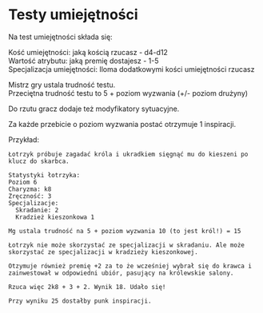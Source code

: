 # Testy umiejętności

Na test umiejętności składa się:

Kość umiejętności: jaką kością rzucasz - d4-d12\
Wartość atrybutu: jaką premię dostajesz - 1-5\
Specjalizacja umiejętności: Iloma dodatkowymi kości umiejętności rzucasz

Mistrz gry ustala trudność testu.\
Przeciętna trudność testu to 5 + poziom wyzwania (+/- poziom drużyny)

Do rzutu gracz dodaje też modyfikatory sytuacyjne.

Za każde przebicie o poziom wyzwania postać otrzymuje 1 inspiracji.

Przykład:
```
Łotrzyk próbuje zagadać króla i ukradkiem sięgnąć mu do kieszeni po klucz do skarbca.

Statystyki łotrzyka:
Poziom 6
Charyzma: k8
Zręczność: 3
Specjalizacje:
  Skradanie: 2
  Kradzież kieszonkowa 1

Mg ustala trudność na 5 + poziom wyzwania 10 (to jest król!) = 15

Łotrzyk nie może skorzystać ze specjalizacji w skradaniu. Ale może skorzystać ze specjalizacji w kradzieży kieszonkowej.

Otzymuje również premię +2 za to że wcześniej wybrał się do krawca i zainwestował w odpowiedni ubiór, pasujący na królewskie salony.

Rzuca więc 2k8 + 3 + 2. Wynik 18. Udało się!

Przy wyniku 25 dostałby punk inspiracji.
```
